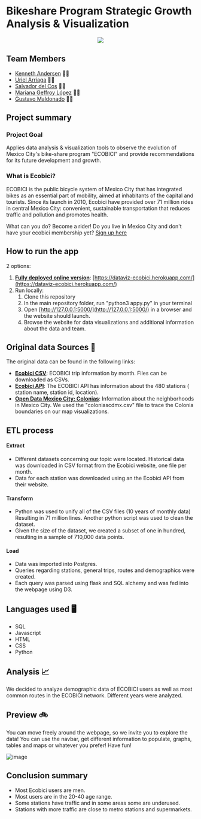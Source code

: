 # Bikeshare Program Strategic Growth Analysis & Visualization

<p align="center">
  <img src="https://github.com/kennethcandersen/Bikeshare-Program-Strategic-Growth-Analysis-And-Visualization/blob/main/static/Images/ecobici_tour_gif.gif)">
</p>

## Team Members
* [Kenneth Andersen](https://github.com/kennethcandersen) 🚴‍♂️ 
* [Uriel Arriaga](https://github.com/Momoyactly) 🚴‍♂️
* [Salvador del Cos](https://github.com/Fispit) 🚴‍♂️
* [Mariana Geffroy López](https://github.com/mgeffroy) 🚴‍♀️
* [Gustavo Maldonado](https://github.com/MBGUS) 🚴‍♂️

## Project summary 

### Project Goal
Applies data analysis & visualization tools to observe the evolution of Mexico City's bike-share program "ECOBICI" and provide recommendations for its future development and growth.

### What is Ecobici? 
ECOBICI is the public bicycle system of Mexico City that has integrated bikes as an essential part of mobility, aimed at inhabitants of the capital and tourists. Since its launch in 2010, Ecobici have provided over 71 million rides in central Mexico City: convenient, sustainable transportation that reduces traffic and pollution and promotes health.

What can you do? Become a rider! Do you live in Mexico City and don't have your ecobici membership yet? [Sign up here](https://www.ecobici.cdmx.gob.mx/es/registro/inicio)

## How to run the app
2 options:
1. **[Fully deployed online version](https://dataviz-ecobici.herokuapp.com/)**: [https://dataviz-ecobici.herokuapp.com/](https://dataviz-ecobici.herokuapp.com/)
2. Run locally:
     1. Clone this repository
     2. In the main repository folder, run "python3 appy.py" in your terminal
     3. Open [http://127.0.0.1:5000/](http://127.0.0.1:5000/) in a browser and the website should launch. 
     4. Browse the website for data visualizations and additional information about the data and team. 

## Original data Sources 📁 
The original data can be found in the following links: 
- [**Ecobici CSV**](https://www.ecobici.cdmx.gob.mx/es/informacion-del-servicio/open-data): ECOBICI trip information by month. Files can be downloaded as CSVs. 
- [**Ecobici API**](https://www.ecobici.cdmx.gob.mx/es/informacion-del-servicio/open-data): The ECOBICI API has information about the 480 stations ( station name, station id, location). 
- [**Open Data Mexico City: Colonias**](https://datos.cdmx.gob.mx/dataset/coloniascdmx): Information about the neighborhoods in Mexico City. We used the "coloniascdmx.csv" file to trace the Colonia boundaries on our map visualizations. 

## ETL process 
#### Extract
- Different datasets concerning our topic were located. Historical data was downloaded in CSV format from the Ecobici website, one file per month.
- Data for each station was downloaded using an the Ecobici API from their website.
#### Transform
- Python was used to unify all of the CSV files (10 years of monthly data) Resulting in 71 million lines. Another python script was used to clean the dataset.
- Given the size of the dataset, we created a subset of one in hundred, resulting in a sample of 710,000 data points.
#### Load
- Data was imported into Postgres.
- Queries regarding stations, general trips, routes and demographics were created.
- Each query was parsed using flask and SQL alchemy and was fed into the webpage using D3.

## Languages used 🖥️
- SQL 
- Javascript
- HTML 
- CSS 
- Python

## Analysis 📈
We decided to analyze demographic data of ECOBICI users as well as most common routes in the ECOBICI network. Different years were analyzed. 

## Preview 🚲
You can move freely around the webpage, so we invite you to explore the data! You can use the navbar, get different information to populate, graphs, tables and maps or whatever you prefer! Have fun!

![image](https://github.com/mgeffroy/P2-Ecobici_insights_and_recommendations/blob/main/static/Images/ecobici_tour_gif.gif)


## Conclusion summary 
- Most Ecobici users are men.
- Most users are in the 20-40 age range. 
- Some stations have traffic and in some areas some are underused. 
- Stations with more traffic are close to metro stations and supermarkets. 




